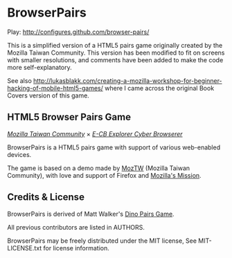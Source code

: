 BrowserPairs
============
Play: http://configures.github.com/browser-pairs/

This is a simplified version of a HTML5 pairs game originally created
by the Mozilla Taiwan Community. This version has been modified to fit on
screens with smaller resolutions, and comments have been added to make
the code more self-explanatory.

See also http://lukasblakk.com/creating-a-mozilla-workshop-for-beginner-hacking-of-mobile-html5-games/
where I came across the original Book Covers version of this game.


HTML5 Browser Pairs Game
--------------------------------------------------------------------------

_[Mozilla Taiwan Community](http://moztw.org)_ × _[E-CB Explorer Cyber Browserer](http://blog.yam.com/ECBp/article/44076465)_

BrowserPairs is a HTML5 pairs game with support of various web-enabled devices.

The game is based on a demo made by [MozTW](http://moztw.org) (Mozilla Taiwan Community),
with love and support of Firefox and [Mozilla's Mission](http://www.mozilla.org/about/mission.html).



Credits & License
-----------------

BrowserPairs is derived of Matt Walker's [Dino Pairs Game](https://github.com/zammer/Dino_Pairs).

All previous contributors are listed in AUTHORS.

BrowserPairs may be freely distributed under the MIT license, See MIT-LICENSE.txt for license information.
